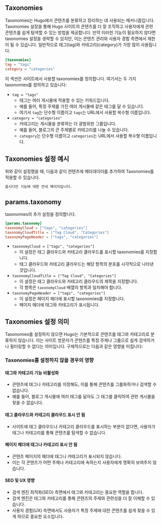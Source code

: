 ## Taxonomies

Taxonomies는 Hugo에서 콘텐츠를 분류하고 정리하는 데 사용되는 메커니즘입니다. 
Taxonomies 설정을 통해 Hugo 사이트의 콘텐츠를 더 잘 조직하고 사용자에게 관련 콘텐츠를 쉽게 탐색할 수 있는 방법을 제공합니다. 
만약 이러한 기능이 필요하지 않다면 taxonomies 설정을 생략할 수 있지만, 이는 콘텐츠 관리와 사용자 경험 측면에서 제한이 될 수 있습니다.
일반적으로 태그(tag)와 카테고리(category)가 가장 많이 사용됩니다.

```toml
[taxonomies]
tag = "tags"
category = "categories"
```

이 섹션은 사이트에서 사용할 taxonomies를 정의합니다. 
여기서는 두 가지 taxonomies를 정의하고 있습니다:
- `tag = "tags"`
	- 태그는 여러 게시물에 적용할 수 있는 키워드입니다. 
	- 예를 들어, 특정 주제를 가진 여러 게시물에 같은 태그를 달 수 있습니다. 
	- 여기서 `tag`는 단수형 이름이고 `tags`는 URL에서 사용할 복수형 이름입니다.
- `category = "categories"`
	- 카테고리는 게시물을 분류하는 더 광범위한 그룹입니다. 
	- 예를 들어, 블로그의 큰 주제별로 카테고리를 나눌 수 있습니다. 
	- `category`는 단수형 이름이고 `categories`는 URL에서 사용할 복수형 이름입니다.

## Taxonomies 설정 예시

위와 같이 설정했을 때, 다음과 같이 컨텐츠에 메타데이터를 추가하여 Taxonomies를 적용할 수 있습니다.

```md obsi1.md
옵시디언 기능에 대한 안내 페이지입니다.
```

## params.taxonomy

taxonomies의 추가 설정을 정의합니다.

```toml
[params.taxonomy]
taxonomyCloud = ["tags", "categories"]
taxonomyCloudTitle = ["Tag Cloud", "Categories"]
taxonomyPageHeader = ["tags", "categories"]
```

- `taxonomyCloud = ["tags", "categories"]`
	- 이 설정은 태그 클라우드와 카테고리 클라우드를 표시할 taxonomies를 지정합니다. 
	- 태그 클라우드와 카테고리 클라우드는 해당 항목의 분포를 시각적으로 나타낸 것입니다.
- `taxonomyCloudTitle = ["Tag Cloud", "Categories"]`
	- 이 설정은 태그 클라우드와 카테고리 클라우드의 제목을 지정합니다. 
	- 각 항목은 `taxonomyCloud` 배열의 항목과 일치해야 합니다.
- `taxonomyPageHeader = ["tags", "categories"]`
	- 이 설정은 페이지 헤더에 표시할 taxonomies를 지정합니다.
	- 페이지 헤더에 태그와 카테고리가 표시됩니다.

## Taxonomies 설정 의미

Taxonomies를 설정하지 않으면 Hugo는 기본적으로 콘텐츠를 태그와 카테고리로 분류하지 않습니다. 
이는 사이트 방문자가 콘텐츠를 특정 주제나 그룹으로 쉽게 검색하거나 필터링할 수 없다는 의미입니다. 
구체적으로는 다음과 같은 영향을 미칩니다:
### Taxonomies를 설정하지 않을 경우의 영향
#### 태그와 카테고리 기능 비활성화
- 콘텐츠에 태그나 카테고리를 지정해도, 이를 통해 콘텐츠를 그룹화하거나 검색할 수 없습니다.
- 예를 들어, 블로그 게시물에 여러 태그를 달아도 그 태그를 클릭하여 관련 게시물을 찾을 수 없습니다.
#### 태그 클라우드와 카테고리 클라우드 표시 안 됨
- 사이트에 태그 클라우드나 카테고리 클라우드를 표시하는 부분이 없다면, 사용자가 태그나 카테고리를 통해 콘텐츠를 탐색할 수 없습니다.
#### 페이지 헤더에 태그나 카테고리 표시 안 됨    
- 콘텐츠 페이지의 헤더에 태그나 카테고리가 표시되지 않습니다. 
- 이는 각 콘텐츠가 어떤 주제나 카테고리에 속하는지 사용자에게 명확히 보여주지 않습니다.
#### SEO 및 UX 영향    
- 검색 엔진 최적화(SEO) 측면에서 태그와 카테고리는 중요한 역할을 합니다. 
- 검색 엔진은 태그와 카테고리를 통해 콘텐츠의 주제와 관련성을 더 잘 이해할 수 있습니다.
- 사용자 경험(UX) 측면에서도 사용자가 특정 주제에 대한 콘텐츠를 쉽게 찾을 수 있게 하므로 중요한 요소입니다.